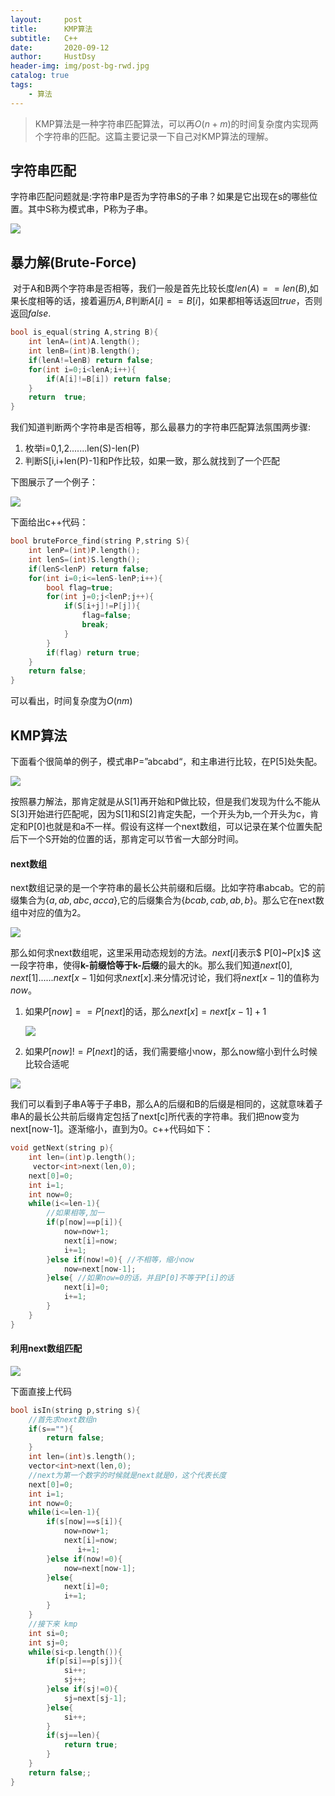 ```yaml
---
layout:     post
title:      KMP算法
subtitle:   C++
date:       2020-09-12
author:     HustDsy
header-img: img/post-bg-rwd.jpg
catalog: true
tags:
    - 算法
---
```


> KMP算法是一种字符串匹配算法，可以再$O(n+m)$的时间复杂度内实现两个字符串的匹配。这篇主要记录一下自己对KMP算法的理解。

## 字符串匹配

​		字符串匹配问题就是:字符串P是否为字符串S的子串？如果是它出现在s的哪些位置。其中S称为模式串，P称为子串。

![](https://gitee.com/hustdsy/blog-img/raw/master/img/20200912193755.png)

## 暴力解(Brute-Force)

​		对于A和B两个字符串是否相等，我们一般是首先比较长度$len(A)==len(B)$,如果长度相等的话，接着遍历$A,B$判断$A[i]==B[i]$，如果都相等话返回$true$，否则返回$false$.

```c++
bool is_equal(string A,string B){
    int lenA=(int)A.length();
    int lenB=(int)B.length();
    if(lenA!=lenB) return false;
    for(int i=0;i<lenA;i++){
        if(A[i]!=B[i]) return false;
    }
    return  true;
}
```

​		我们知道判断两个字符串是否相等，那么最暴力的字符串匹配算法氛围两步骤:

1. 枚举i=0,1,2.......len(S)-len(P)
2. 判断S[i,i+len(P)-1]和P作比较，如果一致，那么就找到了一个匹配

下图展示了一个例子：

![](https://gitee.com/hustdsy/blog-img/raw/master/img/20200912194927.png)

下面给出c++代码：

```c++
bool bruteForce_find(string P,string S){
    int lenP=(int)P.length();
    int lenS=(int)S.length();
    if(lenS<lenP) return false;
    for(int i=0;i<=lenS-lenP;i++){
        bool flag=true;
        for(int j=0;j<lenP;j++){
            if(S[i+j]!=P[j]){
                flag=false;
                break;
            }
        }
        if(flag) return true;
    }
    return false;
}
```

可以看出，时间复杂度为$O(nm)$

## KMP算法

​		下面看个很简单的例子，模式串P=”abcabd“，和主串进行比较，在P[5]处失配。

![](https://gitee.com/hustdsy/blog-img/raw/master/img/20200912200140.png)

​		按照暴力解法，那肯定就是从S[1]再开始和P做比较，但是我们发现为什么不能从S[3]开始进行匹配呢，因为S[1]和S[2]肯定失配，一个开头为b,一个开头为c，肯定和P[0]也就是和a不一样。假设有这样一个next数组，可以记录在某个位置失配后下一个S开始的位置的话，那肯定可以节省一大部分时间。

#### next数组

​		next数组记录的是一个字符串的最长公共前缀和后缀。比如字符串abcab。它的前缀集合为{$a,ab,abc,acca$},它的后缀集合为{$bcab,cab,ab,b$}。那么它在next数组中对应的值为2。

![](https://gitee.com/hustdsy/blog-img/raw/master/img/20200912201340.png)

那么如何求next数组呢，这里采用动态规划的方法。$next[i]$表示$ P[0]~P[x]$ 这一段字符串，使得<strong>k-前缀恰等于k-后缀</strong>的最大的k。那么我们知道$next[0],next[1]......next[x-1]$如何求$next[x]$.来分情况讨论，我们将$next[x-1]$的值称为$now$。

1. 如果$P[now]==P[next]$的话，那么$next[x]=next[x-1]+1$

   ![](https://gitee.com/hustdsy/blog-img/raw/master/img/20200912202820.png)

2. 如果$P[now]!=P[next]$的话，我们需要缩小now，那么now缩小到什么时候比较合适呢

![](https://gitee.com/hustdsy/blog-img/raw/master/img/20200912203107.png)

我们可以看到子串A等于子串B，那么A的后缀和B的后缀是相同的，这就意味着子串A的最长公共前后缀肯定包括了next[c]所代表的字符串。我们把now变为next[now-1]。逐渐缩小，直到为0。c++代码如下：

```c++
void getNext(string p){
    int len=(int)p.length();
     vector<int>next(len,0);
    next[0]=0;
    int i=1;
    int now=0;
    while(i<=len-1){
        //如果相等,加一
        if(p[now]==p[i]){
            now=now+1;
            next[i]=now;
            i+=1;
        }else if(now!=0){ //不相等，缩小now
            now=next[now-1];
        }else{ //如果now=0的话，并且P[0]不等于P[i]的话
            next[i]=0;
            i+=1;
        }
    }
}
```

#### 利用next数组匹配

![](https://gitee.com/hustdsy/blog-img/raw/master/img/20200912204411.png)

下面直接上代码

```c++
bool isIn(string p,string s){
    //首先求next数组n
    if(s==""){
        return false;
    }
    int len=(int)s.length();
    vector<int>next(len,0);
    //next为第一个数字的时候就是next就是0，这个代表长度
    next[0]=0;
    int i=1;
    int now=0;
    while(i<=len-1){
        if(s[now]==s[i]){
            now=now+1;
            next[i]=now;
               i+=1;
        }else if(now!=0){
            now=next[now-1];
        }else{
            next[i]=0;
            i+=1;
        }
    }
    //接下来 kmp
    int si=0;
    int sj=0;
    while(si<p.length()){
        if(p[si]==p[sj]){
            si++;
            sj++;
        }else if(sj!=0){
            sj=next[sj-1];
        }else{
            si++;
        }
        if(sj==len){
            return true;
        }
    }
    return false;;
}
```

